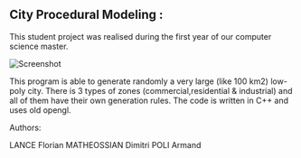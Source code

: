 
City Procedural Modeling :
--------------------------

This student project  was realised during the first year of our computer science master.

![Screenshot ](http://i.imgur.com/XfQGgnu.jpg "City procedural modeling")

This program is able to generate randomly a very large (like 100 km2) low-poly city.
There is 3 types of zones (commercial,residential & industrial) and all of them have their own generation rules.
The code is written in C++ and uses old opengl.


Authors:

LANCE Florian
MATHEOSSIAN Dimitri
POLI Armand





